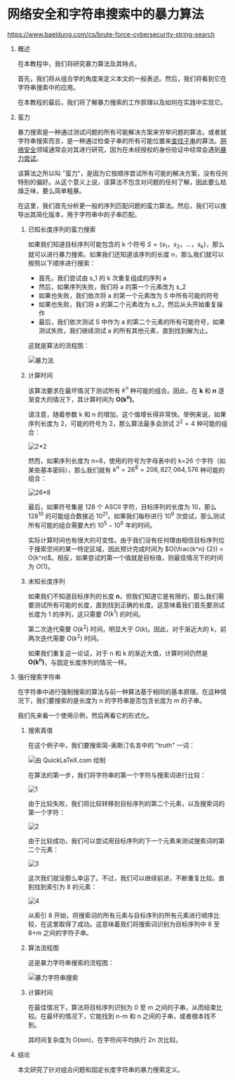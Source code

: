 # 网络安全和字符串搜索中的暴力算法

<https://www.baeldung.com/cs/brute-force-cybersecurity-string-search>

1. 概述

    在本教程中，我们将研究暴力算法及其特点。

    首先，我们将从组合学的角度来定义本文的一般表述。然后，我们将看到它在字符串搜索中的应用。

    在本教程的最后，我们将了解暴力搜索的工作原理以及如何在实践中实现它。

2. 蛮力

    暴力搜索是一种通过测试问题的所有可能解决方案来穷举问题的算法，或者就字符串搜索而言，是一种通过检查子串的所有可能位置来[查找子串](https://www.baeldung.com/java-full-text-search-algorithms)的算法。[网络安全](https://www.baeldung.com/java-security-overview)领域通常会对其进行研究，因为在未经授权的身份验证中经常会遇到[暴力尝试](https://www.baeldung.com/spring-security-block-brute-force-authentication-attempts)。

    该算法之所以叫 "蛮力"，是因为它按顺序尝试所有可能的解决方案，没有任何特别的偏好。从这个意义上说，该算法不包含对问题的任何了解，因此要么枯燥乏味，要么简单粗暴。

    在这里，我们首先分析更一般的序列匹配问题的蛮力算法。然后，我们可以推导出其简化版本，用于字符串中的子串匹配。

    1. 已知长度序列的蛮力搜索

        如果我们知道目标序列可能包含的 k 个符号 $S = \{s_1，s_2，...，s_k\}$，那么就可以进行暴力搜索。如果我们还知道该序列的长度 n，那么我们就可以按照以下顺序进行搜索：

        - 首先，我们尝试由 s_1 的 k 次重复组成的序列 a
        - 然后，如果序列失败，我们将 a 的第一个元素改为 s_2
        - 如果也失败，我们依次将 a 的第一个元素改为 S 中所有可能的符号
        - 如果也失败，我们将 a 的第二个元素改为 s_2，然后从头开始重复操作
        - 最后，我们依次测试 S 中作为 a 的第二个元素的所有可能符号，如果测试失败，我们继续测试 a 的所有其他元素，直到找到解为止。

        这就是算法的流程图：

        ![暴力法](pic/brute-force.webp)

    2. 计算时间

        该算法要求在最坏情况下测试所有 $k^n$ 种可能的组合。因此，在 $\boldsymbol{k}$ 和 $\boldsymbol{n}$ 逐渐变大的情况下，其计算时间为 $\boldsymbol{O(k^n)}$。

        请注意，随着参数 k 和 n 的增加，这个值增长得非常快。举例来说，如果序列长度为 2，可能的符号为 2，那么算法最多会测试 $2^2 =4$ 种可能的组合：

        ![2*2](pic/quicklatex.com-33e05e0960440a121ada114b0c08802d_l3.svg)

        然而，如果序列长度为 n=8，使用的符号为字母表中的 k=26 个字符（如某些基本密码），那么我们就有 $k^n = 26^8 = 208,827,064,576$ 种可能的组合：

        ![26*8](pic/quicklatex.com-3f9141cdbcbfb324e8552b125b2f613f_l3.svg)

        最后，如果符号集是 128 个 ASCII 字符，目标序列的长度为 10，那么 $128^10$ 的可能组合数接近 $10^21$。如果我们每秒进行 $10^9$ 次尝试，那么测试所有可能的组合需要大约 $10^5 - 10^6$ 年的时间。

        实际计算时间也有很大的可变性。由于我们没有任何理由相信目标序列位于搜索空间的某一特定区域，因此预计完成时间为 $O(\frac{k^n} {2}) = O(k^n)$。相反，如果尝试的第一个值就是目标值，则最佳情况下的时间为 $O(1)$。

    3. 未知长度序列

        如果我们不知道目标序列的长度 $\boldsymbol{n}$，但我们知道它是有限的，那么我们需要测试所有可能的长度，直到找到正确的长度。这意味着我们首先要测试长度为 1 的序列，这只需要 $O(k^1)$ 的时间。

        第二次迭代需要 $O(k^2)$ 时间，明显大于 $O(k)$。因此，对于渐近大的 k，前两次迭代需要 $O(k^2)$ 时间。

        如果我们重复这一论证，对于 n 和 k 的渐近大值，计算时间仍然是 $\boldsymbol{O(k^n)}$，与固定长度序列的情况一样。

3. 强行搜索字符串

    在字符串中进行强制搜索的算法与前一种算法基于相同的基本原理。在这种情况下，我们要搜索的是长度为 n 的字符串是否包含长度为 m 的子串。

    我们先来看一个使用示例，然后再看它的形式化。

    1. 搜索真值

        在这个例子中，我们要搜索简-奥斯汀名言中的 "truth" 一词：

        ![由 QuickLaTeX.com 绘制](pic/quicklatex.com-b08bd1c845d13c6a203aab42fca9a289_l3.svg)

        在算法的第一步，我们将字符串的第一个字符与搜索词进行比较：

        ![1](pic/quicklatex.com-250ae5dd7e1ca3080a1014b7e7b3f507_l3.svg)

        由于比较失败，我们将比较转移到目标序列的第二个元素，以及搜索词的第一个字符：

        ![2](pic/quicklatex.com-edfbddeeb045507eaff77ce531e78944_l3.svg)

        由于比较成功，我们可以尝试用目标序列的下一个元素来测试搜索词的第二个元素：

        ![3](pic/quicklatex.com-77d61829493ac6b42ea869439151bcdb_l3.svg)

        这次我们就没那么幸运了。不过，我们可以继续前进，不断重复比较。直到找到索引为 8 的元素：

        ![4](pic/quicklatex.com-36676f92fd4c5159871d06469ef34b28_l3.svg)

        从索引 8 开始，将搜索词的所有元素与目标序列的所有元素进行顺序比较，在这里取得了成功。这意味着我们将搜索词识别为目标序列中 8 至 8+m 之间的字符子串。

    2. 算法流程图

        这是暴力字符串搜索的流程图：

        ![暴力字符串搜索](pic/brute-force-string-search.png)

    3. 计算时间

        在最佳情况下，算法将目标序列识别为 0 至 m 之间的子串，从而结束比较。在最坏的情况下，它能找到 n-m 和 n 之间的子串，或者根本找不到。

        其时间复杂度为 O(nm)，在字符间平均执行 2n 次比较。

4. 结论

    本文研究了针对组合问题和固定长度字符串的暴力搜索定义。

